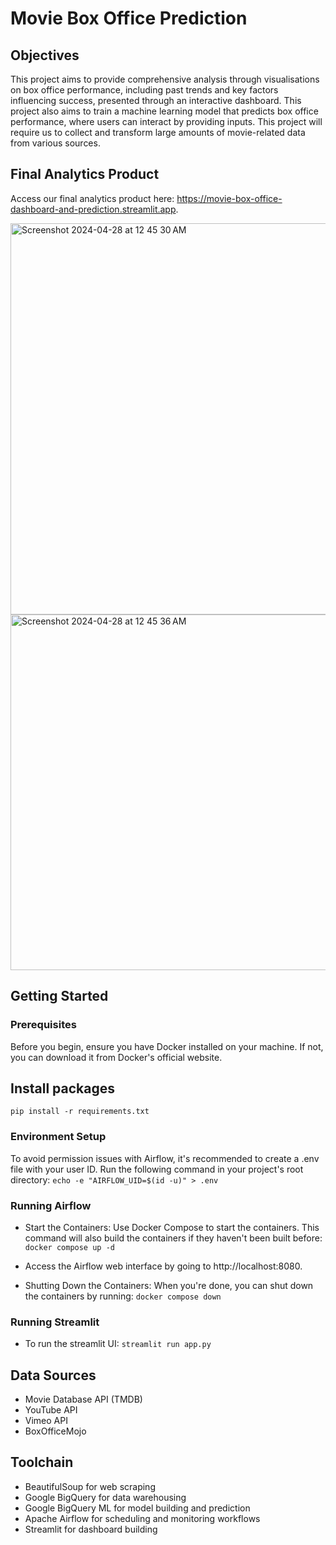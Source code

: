 # Movie Box Office Prediction

## Objectives

This project aims to provide comprehensive analysis through visualisations on box office performance, including past trends and key factors influencing success, presented through an interactive dashboard. This project also aims to train a machine learning model that predicts box office performance, where users can interact by providing inputs. This project will require us to collect and transform large amounts of movie-related data from various sources.

## Final Analytics Product
Access our final analytics product here: https://movie-box-office-dashboard-and-prediction.streamlit.app.

<img width="626" alt="Screenshot 2024-04-28 at 12 45 30 AM" src="https://github.com/win-laeyee/movie_box_office_prediction/assets/97848295/b53cb0b4-1770-4768-9b50-80140898ab60">
<img width="569" alt="Screenshot 2024-04-28 at 12 45 36 AM" src="https://github.com/win-laeyee/movie_box_office_prediction/assets/97848295/67368e06-bda2-4124-a069-2ac745e59b3a">


## Getting Started

### Prerequisites
Before you begin, ensure you have Docker installed on your machine. If not, you can download it from Docker's official website.

## Install packages
`pip install -r requirements.txt`

### Environment Setup
To avoid permission issues with Airflow, it's recommended to create a .env file with your user ID. Run the following command in your project's root directory:
`echo -e "AIRFLOW_UID=$(id -u)" > .env`

### Running Airflow
- Start the Containers: Use Docker Compose to start the containers. This command will also build the containers if they haven't been built before:
`docker compose up -d`

- Access the Airflow web interface by going to http://localhost:8080. 
- Shutting Down the Containers: When you're done, you can shut down the containers by running:
`docker compose down`

### Running Streamlit
- To run the streamlit UI: `streamlit run app.py`

## Data Sources
- Movie Database API (TMDB)
- YouTube API
- Vimeo API
- BoxOfficeMojo
  
## Toolchain

- BeautifulSoup for web scraping
- Google BigQuery for data warehousing
- Google BigQuery ML for model building and prediction
- Apache Airflow for scheduling and monitoring workflows
- Streamlit for dashboard building
